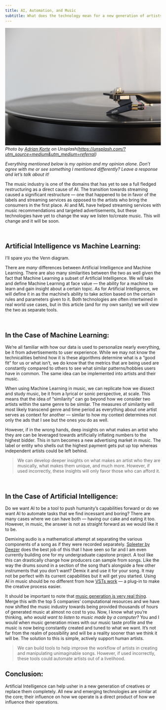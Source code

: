 ```yaml
---
title: AI, Automation, and Music
subtitle: What does the technology mean for a new generation of artists?
---
```


![image](pic.jpg)
*Photo by [Adrian Korte](https://unsplash.com/@adkorte?utm_source=medium&utm_medium=referral) on Unsplash(https://unsplash.com/?utm_source=medium&utm_medium=referral)*


*Everything mentioned below is my opinion and my opinion alone. Don’t agree with me or see something I mentioned differently? Leave a response and let’s talk about it!*

The music industry is one of the domains that has yet to see a full fledged restructuring as a direct cause of AI. The transition towards streaming caused a significant restructure — one that happened to be in favor of the labels and streaming services as opposed to the artists who bring the consumers in the first place. AI and ML have helped streaming services with music recommendations and targeted advertisements, but these technologies have yet to change the way we listen to/create music. This will change and it will be soon.

<br>

## Artificial Intelligence vs Machine Learning:

I’ll spare you the Venn diagram.

There are *many* differences between Artificial Intelligence and Machine Learning. There are also many similarities between the two as well given the fact that Machine Learning a subset of Artificial Intelligence. We will take and define Machine Learning at face value — the ability for a machine to learn and gain insight about a certain topic. As for Artificial Intelligence, we will define it in as the machine’s ability to take action based on the certain rules and parameters given to it. Both technologies are often intertwined in real world use cases, but in this article (and for my own sanity) we will view the two as separate tools.

<br>

## In the Case of Machine Learning:

We’re all familiar with how our data is used to personalize nearly everything, be it from advertisements to user experience. While we may not know the technicalities behind how it is these algorithms determine what is a “good fit” for us or what isn’t, we do know that the metrics that are being used are constantly compared to others to see what similar patterns/hobbies users have in common. The same idea can be implemented into artists and their music.

When using Machine Learning in music, we can replicate how we dissect and study music, be it from a lyrical or sonic perspective, at scale. This means that the idea of “similarity” can go beyond how we consider two artists within the same genre to be similar. The measures of similarity will most likely transcend genre and time period as everything about one artist serves as context for another — similar to how my context determines not only the ads that I see but the ones you do as well.

However, if in the wrong hands, deep insights on what makes an artist who they are can be leveraged towards artificially inflating numbers to the highest bidder. This in turn becomes a new advertising market in music. The label or entity who shells out the highest payment gets put up top whereas independent artists could be left behind.

> We can develop deeper insights on what makes an artist who they are musically, what makes them unique, and much more. However, if used incorrectly, these insights will only favor those who can afford it.

<br>

## In the Case of Artificial Intelligence:

Do we want AI to be a tool to push humanity’s capabilities forward or do we want AI to automate tasks that we find incessant and boring? There are many cases where we can have both — having our cake and eating it too. However, in music, the answer is not as straight forward as we would like it to be.

Demixing audio is a mathematical attempt at separating the various components of a song as if they were recorded separately. [Spleeter by Deezer](https://github.com/deezer/spleeter) does the best job of this that I have seen so far and I am even currently building one for my undergraduate capstone project. A tool like this can drastically change how producers can sample from songs. Like the way the drums sound in a section of the song that’s alongside a few other instruments that you don’t want? Demix it and use it for your song. It may not be perfect with its current capabilities but it will get you started. Using AI in music should be no different from how [VSTs work](https://en.wikipedia.org/wiki/Virtual_Studio_Technology) — a plug-in to make the creative process easier.

It should be important to note that [music generation is very real thing](https://openai.com/blog/musenet/). Merge this with the top 5 companies’ computational resources and we have now shifted the music industry towards being provided thousands of hours of generated music at almost no cost to you. Now, I know what you’re thinking, *who would want to listen to music made by a computer?* You and I would when music generation mixes with our music taste profile and the music is now being constantly created and tuned to what we want. It’s not far from the realm of possibility and will be a reality sooner than we think it will be. The solution to this is simple, actively support human artists.

>We can build tools to help improve the workflow of artists in creating and manipulating unimaginable songs. However, if used incorrectly, these tools could automate artists out of a livelihood.

## Conclusion:

Artificial Intelligence can help usher in a new generation of creatives or replace them completely. All new and emerging technologies are similar at the core; their influence on how we operate is a direct product of how we influence their operations.